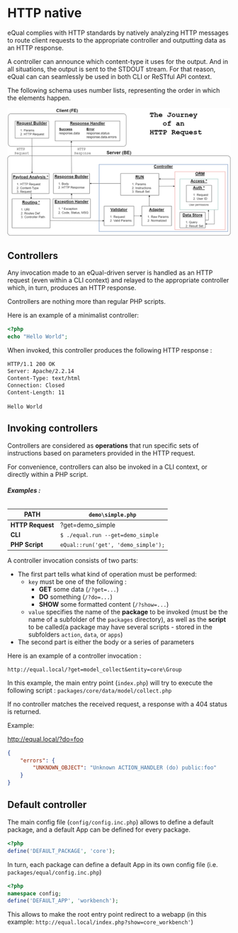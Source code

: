# HTTP native

eQual complies with HTTP standards by natively analyzing HTTP messages to route client requests to the appropriate controller and outputting data as an HTTP response.

A controller can announce which content-type it uses for the output. And in all situations, the output is sent to the STDOUT stream. For that reason, eQual can can seamlessly be used in both CLI or ReSTful API context.



The following schema uses number lists, representing the order in which the elements happen.

![http-request](../assets/img/http-request.drawio.png)

## Controllers

Any invocation made to an eQual-driven server is handled as an HTTP request (even within a CLI context) and relayed to the appropriate controller which, in turn, produces an HTTP response.

Controllers are nothing more than regular PHP scripts.

Here is an example of a minimalist controller:

```php
<?php
echo "Hello World";
```
When invoked, this controller produces the following HTTP response :
```
HTTP/1.1 200 OK
Server: Apache/2.2.14
Content-Type: text/html
Connection: Closed
Content-Length: 11

Hello World
```



## Invoking controllers

Controllers are considered as **operations** that run specific sets of instructions based on parameters provided in the HTTP request.

For convenience, controllers can also be invoked in a CLI context, or directly within a PHP script.

###### **Examples :** 

| **PATH** | `demo\simple.php`                                        |
| ---------------- | ------------------------------------------------------- |
| **HTTP Request** | ?get=demo_simple                                        |
| **CLI**          | `$ ./equal.run --get=demo_simple`                       |
| **PHP Script**   | `eQual::run('get', 'demo_simple');` |

A controller invocation consists of two parts: 

* The first part tells what kind of operation must be performed:
    * `key` must be one of the following : 
        * **GET** some data (`/?get=...`)
        * **DO** something (`/?do=...`)
        * **SHOW** some formatted content (`/?show=...`)
    * `value` specifies the name of the **package** to be invoked (must be the name of a subfolder of the `packages` directory), as well as the **script** to be called(a package may have several scripts - stored in the subfolders `action`, `data`, or `apps`)
* The second part is either the body or a series of parameters



Here is an example of a controller invocation :  
``` 
http://equal.local/?get=model_collect&entity=core\Group
```

In this example, the main entry point (`index.php`) will try to execute the following script : `packages/core/data/model/collect.php` 



If no controller matches the received request, a response with a 404 status is returned.

Example:

http://equal.local/?do=foo
```JSON
{
    "errors": {
        "UNKNOWN_OBJECT": "Unknown ACTION_HANDLER (do) public:foo"
    }
}
```



## Default controller

The main config file (`config/config.inc.php`) allows to define a default package, and a default App can be defined for every package.  


```php
<?php
define('DEFAULT_PACKAGE', 'core');
```

In turn, each package can define a default App in its own config file (i.e. `packages/equal/config.inc.php`)
```php
<?php
namespace config;
define('DEFAULT_APP', 'workbench');
```

This allows to make the root entry point  redirect to a webapp (in this example:  `http://equal.local/index.php?show=core_workbench'`)

